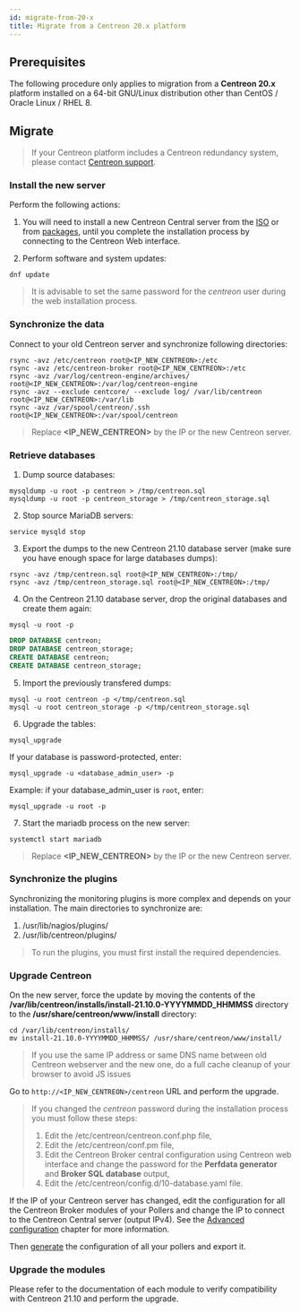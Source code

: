 ```yaml
---
id: migrate-from-20-x
title: Migrate from a Centreon 20.x platform
---
```


## Prerequisites

The following procedure only applies to migration from a **Centreon 20.x**
platform installed on a 64-bit GNU/Linux distribution other than CentOS /
Oracle Linux / RHEL 8.

## Migrate

> If your Centreon platform includes a Centreon redundancy system, please 
> contact [Centreon support](https://support.centreon.com).

### Install the new server

Perform the following actions:

1. You will need to install a new Centreon Central server from the
[ISO](../installation/installation-of-a-central-server/using-centreon-iso.md) or from
[packages](../installation/installation-of-a-central-server/using-packages.md), until you
complete the installation process by connecting to the Centreon Web interface.

2. Perform software and system updates:

```shell
dnf update
```

> It is advisable to set the same password for the *centreon* user during the web
> installation process.

### Synchronize the data

Connect to your old Centreon server and synchronize following directories:

```shell
rsync -avz /etc/centreon root@<IP_NEW_CENTREON>:/etc
rsync -avz /etc/centreon-broker root@<IP_NEW_CENTREON>:/etc
rsync -avz /var/log/centreon-engine/archives/ root@<IP_NEW_CENTREON>:/var/log/centreon-engine
rsync -avz --exclude centcore/ --exclude log/ /var/lib/centreon root@<IP_NEW_CENTREON>:/var/lib
rsync -avz /var/spool/centreon/.ssh root@<IP_NEW_CENTREON>:/var/spool/centreon
```

> Replace **<IP_NEW_CENTREON>** by the IP or the new Centreon server.

### Retrieve databases

1. Dump source databases:

```shell
mysqldump -u root -p centreon > /tmp/centreon.sql
mysqldump -u root -p centreon_storage > /tmp/centreon_storage.sql
```

2. Stop source MariaDB servers:

```shell
service mysqld stop
```

3. Export the dumps to the new Centreon 21.10 database server (make sure you
have enough space for large databases dumps):

```shell
rsync -avz /tmp/centreon.sql root@<IP_NEW_CENTREON>:/tmp/
rsync -avz /tmp/centreon_storage.sql root@<IP_NEW_CENTREON>:/tmp/
```

4. On the Centreon 21.10 database server, drop the original databases and
create them again:

```shell
mysql -u root -p
```

```SQL
DROP DATABASE centreon;
DROP DATABASE centreon_storage;
CREATE DATABASE centreon;
CREATE DATABASE centreon_storage;
```

5. Import the previously transfered dumps:

```shell
mysql -u root centreon -p </tmp/centreon.sql
mysql -u root centreon_storage -p </tmp/centreon_storage.sql
```

6. Upgrade the tables:

```shell
mysql_upgrade
```

If your database is password-protected, enter:

```shell
mysql_upgrade -u <database_admin_user> -p
```

Example: if your database_admin_user is `root`, enter:

```
mysql_upgrade -u root -p
```

7. Start the mariadb process on the new server:

```shell
systemctl start mariadb
```

> Replace **<IP_NEW_CENTREON>** by the IP or the new Centreon server.

### Synchronize the plugins

Synchronizing the monitoring plugins is more complex and depends on your
installation. The main directories to synchronize are:

1. /usr/lib/nagios/plugins/
2. /usr/lib/centreon/plugins/

> To run the plugins, you must first install the required dependencies.

### Upgrade Centreon

On the new server, force the update by moving the contents of the
**/var/lib/centreon/installs/install-21.10.0-YYYYMMDD\_HHMMSS** directory to
the **/usr/share/centreon/www/install** directory:

```shell
cd /var/lib/centreon/installs/
mv install-21.10.0-YYYYMMDD_HHMMSS/ /usr/share/centreon/www/install/
```

> If you use the same IP address or same DNS name between old Centreon webserver
> and the new one, do a full cache cleanup of your browser to avoid JS issues

Go to `http://<IP_NEW_CENTREON>/centreon` URL and perform the upgrade.

> If you changed the *centreon* password during the installation process you must
> follow these steps:
>
> 1. Edit the /etc/centreon/centreon.conf.php file,
> 2. Edit the /etc/centreon/conf.pm file,
> 3. Edit the Centreon Broker central configuration using Centreon web interface
> and change the password for the **Perfdata generator** and **Broker SQL
> database** output,
> 4. Edit the /etc/centreon/config.d/10-database.yaml file.

If the IP of your Centreon server has changed, edit the configuration for all
the Centreon Broker modules of your Pollers and change the IP to connect to
the Centreon Central server (output IPv4). See the [Advanced
configuration](../monitoring/monitoring-servers/advanced-configuration.md#tcp-outputs)
chapter for more information.

Then [generate](../monitoring/monitoring-servers/deploying-a-configuration.md) the
configuration of all your pollers and export it.

### Upgrade the modules

Please refer to the documentation of each module to verify compatibility with
Centreon 21.10 and perform the upgrade.
